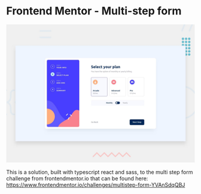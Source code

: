 # Frontend Mentor - Multi-step form

![Design preview for the Multi-step form coding challenge](./design/desktop-preview.jpg)

This is a solution, built with typescript react and sass, to the multi step form challenge from frontendmentor.io that can be found here: https://www.frontendmentor.io/challenges/multistep-form-YVAnSdqQBJ
